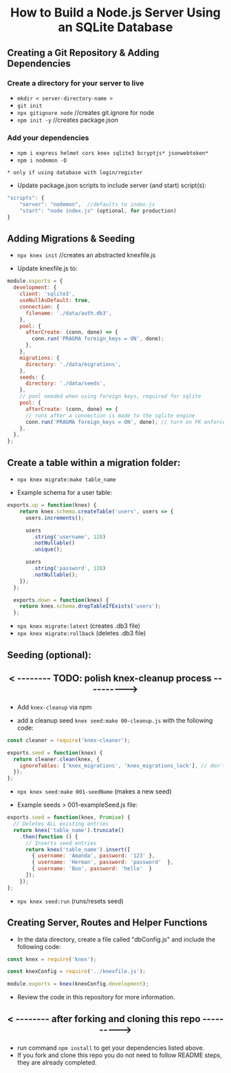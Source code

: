 # <p align="center">How to Build a Node.js Server Using an SQLite Database</p>

## Creating a Git Repository & Adding Dependencies

### Create a directory for your server to live

- `mkdir < server-directory-name >`
- `git init`
- `npx gitignore node` //creates git.ignore for node
- `npm init -y` //creates package.json

### Add your dependencies

- `npm i express helmet cors knex sqlite3 bcryptjs* jsonwebtoken*`
- `npm i nodemon -D`

`* only if using database with login/register`

- Update package.json scripts to include server (and start) script(s):

```js
"scripts": {
	"server": "nodemon",  //defaults to index.js
	"start": "node index.js" (optional, for production)
}
```

## Adding Migrations & Seeding

- `npx knex init` //creates an abstracted knexfile.js

- Update knexfile.js to:

```js
module.exports = {
  development: {
    client: 'sqlite3',
    useNullAsDefault: true,
    connection: {
      filename: './data/auth.db3',
    },
    pool: {
      afterCreate: (conn, done) => {
        conn.run('PRAGMA foreign_keys = ON', done);
      },
    },
    migrations: {
      directory: './data/migrations',
    },
    seeds: {
      directory: './data/seeds',
    },
    // pool needed when using foreign keys, required for sqlite
    pool: {
      afterCreate: (conn, done) => {
      // runs after a connection is made to the sqlite engine
      conn.run('PRAGMA foreign_keys = ON', done); // turn on FK enforcement
    },
  },
};
```

## Create a table within a migration folder:

- `npx knex migrate:make table_name`

- Example schema for a user table:

```js
exports.up = function(knex) {
    return knex.schema.createTable('users', users => {
      users.increments();

      users
        .string('username', 128)
        .notNullable()
        .unique();

      users
        .string('password', 128)
        .notNullable();
    });
  };

  exports.down = function(knex) {
    return knex.schema.dropTableIfExists('users');
  };

```

- `npx knex migrate:latest` (creates .db3 file)
- `npx knex migrate:rollback` (deletes .db3 file)

## Seeding (optional):

## <p align="center">< -------- TODO: polish knex-cleanup process ----------></p>

- Add `knex-cleanup` via npm

- add a cleanup seed `knex seed:make 00-cleanup.js` with the following code:

```js
const cleaner = require('knex-cleaner');

exports.seed = function(knex) {
  return cleaner.clean(knex, {
    ignoreTables: ['knex_migrations', 'knex_migrations_lock'], // don't empty migration tables
  });
};
```

- `npx knex seed:make 001-seedName` (makes a new seed)

- Example seeds > 001-exampleSeed.js file:

```js
exports.seed = function(knex, Promise) {
  // Deletes ALL existing entries
  return knex('table_name').truncate()
    .then(function () {
      // Inserts seed entries
      return knex('table_name').insert([
        { username: 'Amanda', password: '123' },
        { username: 'Herman', password: 'password'  },
        { username: 'Boo', password: 'hello'  }
      ]);
    });
};
```

- `npx knex seed:run` (runs/resets seed)

## Creating Server, Routes and Helper Functions

- In the data directory, create a file called "dbConfig.js" and include the following code:

```js
const knex = require('knex');

const knexConfig = require('../knexfile.js');

module.exports = knex(knexConfig.development);
```

- Review the code in this repository for more information.

## <p align="center">< -------- after forking and cloning this repo ----------></p>

- run command `npm install` to get your dependencies listed above.
- If you fork and clone this repo you do not need to follow README steps, they are already completed.
